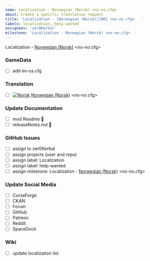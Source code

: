 ```yaml
---
name: Localization - Norwegian (Norsk) <no-no.cfg>   
about: Create a specific translation request
title: 'Localization - [Norwegian (Norsk)][NO] <no-no.cfg>   '
labels: localization, help wanted
assignees: 'zer0Kerbal'
milestone: 'Localization - Norwegian (Norsk) <no-no.cfg>  '
---
```


Localization - [Norwegian (Norsk)][NO] <no-no.cfg>  

### GameData

- [ ] add en-us.cfg  

### Translation

- [ ] [![Norsk][NO]][NO] [Norwegian (Norsk)][NO] <no-no.cfg>  

[NO]: https://raw.githubusercontent.com/zer0Kerbal/zer0Kerbal/zed'K/Localization/img/Norwegian-flag-sm.png "Norsk"

### Update Documentation

- [ ]  mod Readme 🔢 
- [ ]  releaseNotes.md 🧾 

### GitHub Issues

- [ ] assign to zer0Kerbal
- [ ] assign projects (user and repo)
- [ ] assign label: Localization
- [ ] assign label: help-wanted
- [ ] assign milestone: Localization - [Norwegian (Norsk)][NO] <no-no.cfg>

### Update Social Media

- [ ] CurseForge
- [ ] CKAN
- [ ] Forum
- [ ] GitHub
- [ ] Patreon
- [ ] Reddit
- [ ] SpaceDock

### Wiki

- [ ] update localization list 
  
<!-- Localization -->
[URL:lclztn]: https://github.com/zer0Kerbal/lclztn/blob/master/readme.md "Localization" 
[URL:qs]: https://github.com/zer0Kerbal/lclztn/blob/master/quickstart.md "Quick Start" 